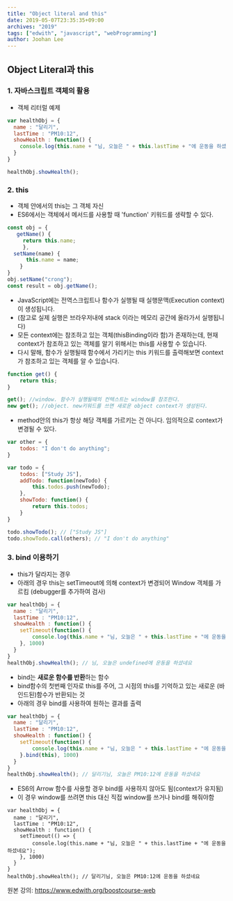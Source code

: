 ```yaml
---
title: "Object literal and this"
date: 2019-05-07T23:35:35+09:00
archives: "2019"
tags: ["edwith", "javascript", "webProgramming"]
author: Joohan Lee
---
```


## Object Literal과 this

### 1. 자바스크립트 객체의 활용

- 객체 리터럴 예제

```javascript
var healthObj = {
  name : "달리기",
  lastTime : "PM10:12",
  showHealth : function() {
    console.log(this.name + "님, 오늘은 " + this.lastTime + "에 운동을 하셨네요"); // this는 이 함수가 불리는 Context를 가르킴. healthObj를 this로 접근
  }
}

healthObj.showHealth();
```

 ### 2. this

- 객체 안에서의 this는 그 객체 자신
- ES6에서는 객체에서 메서드를 사용할 때 'function' 키워드를 생략할 수 있다.

```javascript
const obj = {
   getName() {
     return this.name;
     },
  setName(name) {
      this.name = name;
    }
}
obj.setName("crong");
const result = obj.getName();
```



- JavaScript에는 전역스크립트나 함수가 실행될 때 실행문맥(Execution context)이 생성됩니다.
- (참고로 실제 실행은 브라우저내에 stack 이라는 메모리 공간에 올라가서 실행됩니다)
- 모든 context에는 참조하고 있는 객체(thisBinding이라 함)가 존재하는데, 현재 context가 참조하고 있는 객체를 알기 위해서는 this를 사용할 수 있습니다.
- 다시 말해, 함수가 실행될때 함수에서 가리키는 this 키워드를 출력해보면 context가 참조하고 있는 객체를 알 수 있습니다.

```javascript
function get() {
    return this;
}

get(); //window. 함수가 실행될때의 컨텍스트는 window를 참조한다.
new get(); //object. new키워드를 쓰면 새로운 object context가 생성된다.
```

- method안의 this가 항상 해당 객체를 가르키는 건 아니다. 임의적으로 context가 변경될 수 있다.

```javascript
var other = {
	todos: "I don't do anything";
}

var todo = {
	todos: ["Study JS"],
	addTodo: function(newTodo) {
		this.todos.push(newTodo);
	},
	showTodo: function() {
		return this.todos;
	}
}

todo.showTodo(); // ["Study JS"]
todo.showTodo.call(others); // "I don't do anything"
```

### 3. bind 이용하기

- this가 달라지는 경우
- 아래의 경우 this는 setTimeout에 의해 context가 변경되어  Window 객체를 가르킴 (debugger를 추가하여 검사)

```javascript
var healthObj = {
  name : "달리기",
  lastTime : "PM10:12",
  showHealth : function() {
    setTimeout(function() {
        console.log(this.name + "님, 오늘은 " + this.lastTime + "에 운동을 하셨네요");      
    }, 1000)
  }
}
healthObj.showHealth(); // 님, 오늘은 undefined에 운동을 하셨네요
```

- bind는 **새로운 함수를 반환**하는 함수
- bind함수의 첫번째 인자로 this를 주어, 그 시점의 this를 기억하고 있는 새로운 (바인드된)함수가 반환되는 것
- 아래의 경우 bind를 사용하여 원하는 결과를 출력

```javascript
var healthObj = {
  name : "달리기",
  lastTime : "PM10:12",
  showHealth : function() {
    setTimeout(function() {
        console.log(this.name + "님, 오늘은 " + this.lastTime + "에 운동을 하셨네요");      
    }.bind(this), 1000)
  }
}
healthObj.showHealth(); // 달리기님, 오늘은 PM10:12에 운동을 하셨네요
```

- ES6의 Arrow 함수를 사용할 경우 bind를 사용하지 않아도 됨(context가 유지됨)
- 이 경우 window를 쓰려면 this 대신 직접 window를 쓰거나 bind를 해줘야함

```javascri
var healthObj = {
  name : "달리기",
  lastTime : "PM10:12",
  showHealth : function() {
    setTimeout(() => {
        console.log(this.name + "님, 오늘은 " + this.lastTime + "에 운동을 하셨네요");      
    }, 1000)
  }
}
healthObj.showHealth(); // 달리기님, 오늘은 PM10:12에 운동을 하셨네요
```



원본 강의: https://www.edwith.org/boostcourse-web